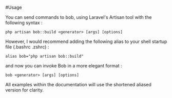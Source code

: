 #Usage

You can send commands to bob, using Laravel's Artisan tool with the following syntax :

	php artisan bob::build <generator> [args] [options]


However, I would recommend adding the following alias to your shell startup file (.bashrc .zshrc) :


	alias bob="php artisan bob::build"

and now you can invoke Bob in a more elegant format :


	bob <generator> [args] [options]

All examples within the documentation will use the shortened aliased version for clarity.
